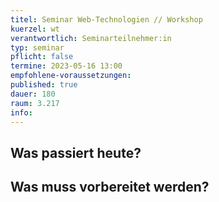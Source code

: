 ```yaml
---
titel: Seminar Web-Technologien // Workshop
kuerzel: wt
verantwortlich: Seminarteilnehmer:in
typ: seminar
pflicht: false
termine: 2023-05-16 13:00
empfohlene-voraussetzungen: 
published: true
dauer: 180
raum: 3.217
info: 
---
```



## Was passiert heute?

## Was muss vorbereitet werden?

